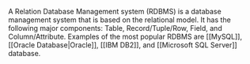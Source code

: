 A Relation Database Management system (RDBMS) is a database management system that is based on the relational model. It has the following major components: Table, Record/Tuple/Row, Field, and Column/Attribute. Examples of the most popular RDBMS are [[MySQL]], [[Oracle Database|Oracle]], [[IBM DB2]], and [[Microsoft SQL Server]] database.